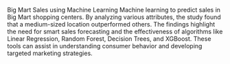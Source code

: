 Big Mart Sales using Machine Learning
Machine learning to predict sales in Big Mart shopping centers. By analyzing various attributes, the study found that a medium-sized location outperformed others. The findings highlight the need for smart sales forecasting and the effectiveness of algorithms like Linear Regression, Random Forest, Decision Trees, and XGBoost. These tools can assist in understanding consumer behavior and developing targeted marketing strategies.
